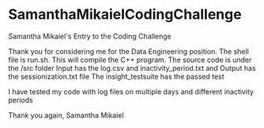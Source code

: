 # SamanthaMikaielCodingChallenge
Samantha Mikaiel's Entry to the Coding Challenge

Thank you for considering me for the Data Engineering position. 
The shell file is run.sh. This will compile the C++ program. 
The source code is under the /src folder
Input has the log.csv and inactivity_period.txt and Output has the sessionization.txt file
The insight_testsuite has the passed test 

I have tested my code with log files on multiple days and different inactivity periods

Thank you again,
Samantha Mikaiel
